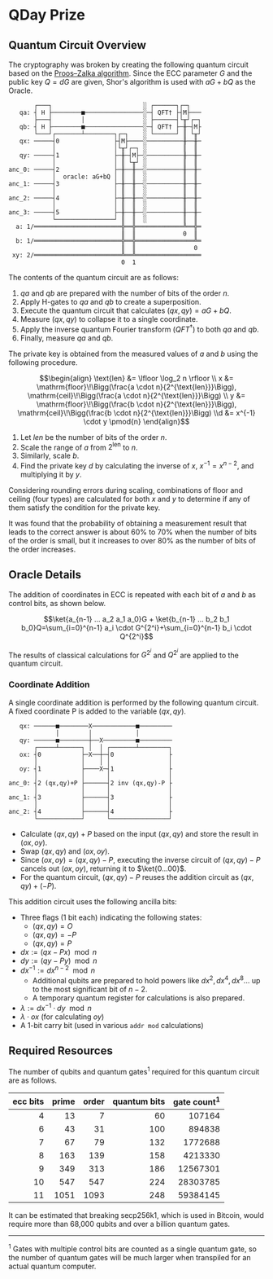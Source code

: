 # QDay Prize

## Quantum Circuit Overview

The cryptography was broken by creating the following quantum circuit based on the [Proos–Zalka algorithm](https://arxiv.org/abs/quant-ph/0301141).
Since the ECC parameter $G$ and the public key $Q=dG$ are given, Shor's algorithm is used with $aG+bQ$ as the Oracle.

```
       ┌───┐                         ░ ┌──────┐┌─┐   
   qa: ┤ H ├────────■────────────────░─┤ QFT† ├┤M├───
       ├───┤        │                ░ ├──────┤└╥┘┌─┐
   qb: ┤ H ├────────■────────────────░─┤ QFT† ├─╫─┤M├
       └───┘┌───────┴────────┐┌─┐    ░ └──────┘ ║ └╥┘
   qx: ─────┤0               ├┤M├────░──────────╫──╫─
            │                │└╥┘┌─┐ ░          ║  ║ 
   qy: ─────┤1               ├─╫─┤M├─░──────────╫──╫─
            │                │ ║ └╥┘ ░          ║  ║ 
anc_0: ─────┤2               ├─╫──╫──░──────────╫──╫─
            │  oracle: aG+bQ │ ║  ║  ░          ║  ║ 
anc_1: ─────┤3               ├─╫──╫──░──────────╫──╫─
            │                │ ║  ║  ░          ║  ║ 
anc_2: ─────┤4               ├─╫──╫──░──────────╫──╫─
            │                │ ║  ║  ░          ║  ║ 
anc_3: ─────┤5               ├─╫──╫──░──────────╫──╫─
            └────────────────┘ ║  ║  ░          ║  ║ 
  a: 1/════════════════════════╬══╬═════════════╩══╬═
                               ║  ║             0  ║ 
  b: 1/════════════════════════╬══╬════════════════╩═
                               ║  ║                0 
 xy: 2/════════════════════════╩══╩══════════════════
                               0  1                  
```

The contents of the quantum circuit are as follows:

1.   $qa$ and $qb$ are prepared with the number of bits of the order $n$.
2.   Apply H-gates to $qa$ and $qb$ to create a superposition.
3.   Execute the quantum circuit that calculates $(qx, qy)=aG+bQ$.
4.   Measure $(qx, qy)$ to collapse it to a single coordinate.
5.   Apply the inverse quantum Fourier transform ($QFT^†$) to both $qa$ and $qb$.
6.   Finally, measure $qa$ and $qb$.

The private key is obtained from the measured values of $a$ and $b$ using the following procedure.

```math
\begin{align}
\text{len} &= \lfloor \log_2 n \rfloor \\
x &= \mathrm{floor}\!\Bigg(\frac{a \cdot n}{2^{\text{len}}}\Bigg), \mathrm{ceil}\!\Bigg(\frac{a \cdot n}{2^{\text{len}}}\Bigg) \\
y &= \mathrm{floor}\!\Bigg(\frac{b \cdot n}{2^{\text{len}}}\Bigg), \mathrm{ceil}\!\Bigg(\frac{b \cdot n}{2^{\text{len}}}\Bigg) \\d &= x^{-1} \cdot y \pmod{n}
\end{align}
```

1.  Let $len$ be the number of bits of the order $n$.
2.  Scale the range of $a$ from $2^{\text{len}}$ to $n$.
3.  Similarly, scale $b$.
4.  Find the private key $d$ by calculating the inverse of $x$, $x^{-1}=x^{n-2}$, and multiplying it by $y$.

Considering rounding errors during scaling, combinations of floor and ceiling (four types) are calculated for both $x$ and $y$ to determine if any of them satisfy the condition for the private key.

It was found that the probability of obtaining a measurement result that leads to the correct answer is about 60% to 70% when the number of bits of the order is small, but it increases to over 80% as the number of bits of the order increases.

## Oracle Details

The addition of coordinates in ECC is repeated with each bit of $a$ and $b$ as control bits, as shown below.

```math
\ket{a_{n-1} ... a_2 a_1 a_0}G + \ket{b_{n-1} ... b_2 b_1 b_0}Q=\sum_{i=0}^{n-1} a_i \cdot G^{2^i}+\sum_{i=0}^{n-1} b_i \cdot Q^{2^i}
```

The results of classical calculations for $G^{2^i}$ and $Q^{2^i}$ are applied to the quantum circuit.

### Coordinate Addition

A single coordinate addition is performed by the following quantum circuit.
A fixed coordinate P is added to the variable $(qx, qy)$.

```
   qx: ──────■────────X────────────■─────────
             │        │            │         
   qy: ──────■────────┼──X─────────■─────────
       ┌─────┴──────┐ │  │ ┌───────┴────────┐
   ox: ┤0           ├─X──┼─┤0               ├
       │            │    │ │                │
   oy: ┤1           ├────X─┤1               ├
       │            │      │                │
anc_0: ┤2 (qx,qy)+P ├──────┤2 inv (qx,qy)-P ├
       │            │      │                │
anc_1: ┤3           ├──────┤3               ├
       │            │      │                │
anc_2: ┤4           ├──────┤4               ├
       └────────────┘      └────────────────┘
```

-   Calculate $(qx, qy)+P$ based on the input $(qx, qy)$ and store the result in $(ox, oy)$.
-   Swap $(qx, qy)$ and $(ox, oy)$.
-   Since $(ox, oy)=(qx, qy)-P$, executing the inverse circuit of $(qx, qy)-P$ cancels out $(ox, oy)$, returning it to $\ket{0...00}$.
-   For the quantum circuit, $(qx, qy)-P$ reuses the addition circuit as $(qx, qy)+(-P)$.

This addition circuit uses the following ancilla bits:

-   Three flags (1 bit each) indicating the following states:
    -   $(qx, qy)=O$
    -   $(qx, qy)=-P$
    -   $(qx, qy)=P$
-   $dx:=(qx-Px) \mod{n}$
-   $dy:=(qy-Py) \mod{n}$
-   $dx^{-1}:=dx^{n-2} \mod{n}$
    -   Additional qubits are prepared to hold powers like $dx^2,dx^4,dx^8...$ up to the most significant bit of $n-2$.
    -   A temporary quantum register for calculations is also prepared.
-   $\lambda:=dx^{-1} \cdot dy \mod{n}$
-   $\lambda \cdot ox$ (for calculating $oy$)
-   A 1-bit carry bit (used in various `addr mod` calculations)

## Required Resources

The number of qubits and quantum gates<sup>1</sup> required for this quantum circuit are as follows.

|ecc bits|prime|order|quantum bits|gate count<sup>1</sup>|
|--:|--:|--:|--:|--:|
|4|13|7|60|107164|
|6|43|31|100|894838|
|7|67|79|132|1772688|
|8|163|139|158|4213330|
|9|349|313|186|12567301|
|10|547|547|224|28303785|
|11|1051|1093|248|59384145|

It can be estimated that breaking secp256k1, which is used in Bitcoin, would require more than 68,000 qubits and over a billion quantum gates.

---

<sup>1</sup> Gates with multiple control bits are counted as a single quantum gate, so the number of quantum gates will be much larger when transpiled for an actual quantum computer.
